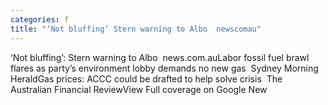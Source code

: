 ```yaml
---
categories: f
title: "‘Not bluffing’ Stern warning to Albo  newscomau"
---
```

‘Not bluffing’: Stern warning to Albo&nbsp;&nbsp;news.com.auLabor fossil fuel brawl flares as party’s environment lobby demands no new gas&nbsp;&nbsp;Sydney Morning HeraldGas prices: ACCC could be drafted to help solve crisis&nbsp;&nbsp;The Australian Financial ReviewView Full coverage on Google New